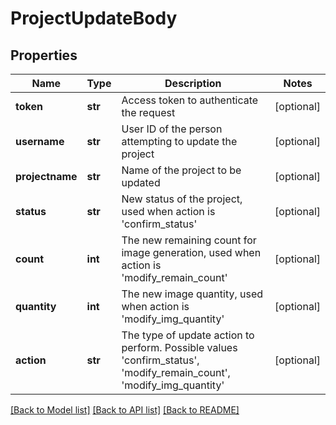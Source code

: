 # ProjectUpdateBody

## Properties
Name | Type | Description | Notes
------------ | ------------- | ------------- | -------------
**token** | **str** | Access token to authenticate the request | [optional] 
**username** | **str** | User ID of the person attempting to update the project | [optional] 
**projectname** | **str** | Name of the project to be updated | [optional] 
**status** | **str** | New status of the project, used when action is &#x27;confirm_status&#x27; | [optional] 
**count** | **int** | The new remaining count for image generation, used when action is &#x27;modify_remain_count&#x27; | [optional] 
**quantity** | **int** | The new image quantity, used when action is &#x27;modify_img_quantity&#x27; | [optional] 
**action** | **str** | The type of update action to perform. Possible values &#x27;confirm_status&#x27;, &#x27;modify_remain_count&#x27;, &#x27;modify_img_quantity&#x27; | [optional] 

[[Back to Model list]](../README.md#documentation-for-models) [[Back to API list]](../README.md#documentation-for-api-endpoints) [[Back to README]](../README.md)

